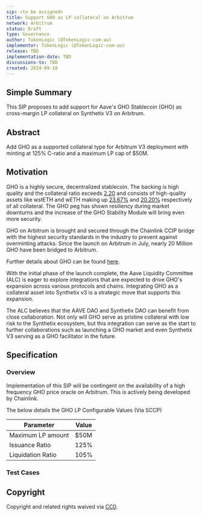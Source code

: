 ```yaml
---
sip: <to be assigned>
title: Support GHO as LP collateral on Arbitrum
network: Arbitrum
status: Draft
type: Governance
author: TokenLogic (@TokenLogic-com-au)
implementor: TokenLogic (@TokenLogic-com-au)
release: TBD
implementation-date: TBD
discussions-to: TBD
created: 2024-09-18
---
```


## Simple Summary

This SIP proposes to add support for Aave's GHO Stablecoin (GHO) as cross-margin LP collateral on Synthetix V3 on Arbitrum.

## Abstract

Add GHO as a supported collateral type for Arbitrum V3 deployment with minting at 125% C-ratio and a maximum LP cap of $50M.

## Motivation

GHO is a highly secure, decentralized stablecoin. The backing is high quality and the collateral ratio exceeds [2.20](https://aave.tokenlogic.xyz/collateral) and consists of high-quality assets like wstETH and wETH making up [23.67%](https://aave.tokenlogic.xyz/gho) and [20.20%](https://aave.tokenlogic.xyz/gho) respectively of all collateral. The GHO peg has shown resiliency during market downturns and the increase of the GHO Stability Module will bring even more security.

GHO on Arbitrum is brought and secured through the Chainlink CCIP bridge with the highest security standards in the industry to prevent against overminting attacks. Since the launch on Arbitrum in July, nearly 20 Million GHO have been bridged to Arbitrum.

Further details about GHO can be found [here](https://docs.gho.xyz/).


With the initial phase of the launch complete, the Aave Liquidity Committee (ALC) is eager to explore integrations that are expected to drive GHO's expansion across various protocols and chains. Integrating GHO as a collateral asset into Synthetix v3 is a strategic move that supports this expansion.

The ALC believes that the AAVE DAO and Synthetix DAO can benefit from close collaboration. Not only will GHO serve as pristine collateral with low risk to the Synthetix ecosystem, but this integration can serve as the start to further collaborations such as launching a GHO market and even Synthetix V3 serving as a GHO facilitator in the future.




## Specification

### Overview

Implementation of this SIP will be contingent on the availability of a high frequency GHO price oracle on Arbitrum. This is actively being developed by Chainlink.

The below details the GHO LP Configurable Values (Via SCCP)

| Parameter         | Value |
| ----------------- | ----- |
| Maximum LP amount | $50M  |
| Issuance Ratio    | 125%  |
| Liquidation Ratio | 105%  |

### Test Cases

## Copyright

Copyright and related rights waived via [CC0](https://creativecommons.org/publicdomain/zero/1.0/).
